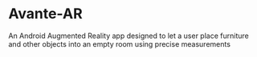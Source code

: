 # Avante-AR
An Android Augmented Reality app designed to let a user place furniture and other objects into an empty room using precise measurements
